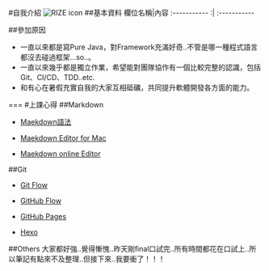 #自我介紹
![RIZE icon](https://goo.gl/RWOMZV)
##基本資料
欄位名稱|內容
:----------- :| :-----------


##參加原因

* 一直以來都是寫Pure Java，對Framework充滿好奇..不管是哪一種程式語言都沒去碰過框架...so..。
* 一直以來幾乎都是獨立作業，希望能對團隊協作有一個比較完整的認識，包括Git、CI/CD、TDD..etc.
* 和有心在暑假充實自我的大家互相砥礪，共同提升軟體開發各方面的能力。

===
#上課心得
##Markdown
* [Maekdown語法](http://markdown.tw/)

* [Maekdown Editor for Mac](http://markdown.tw/)
*  [Maekdown online Editor](http://dillinger.io/)

##Git
* [Git Flow](http://hellojs.readbook.tw/vcs/git/flow/)

* [GitHub Flow](http://hellojs.readbook.tw/vcs/git/githubflow/)

*  [GitHub Pages](https://pages.github.com/)

*  [Hexo](https://hexo.io/)

##Others
大家都好強..覺得慚愧..昨天剛final口試完..所有時間都花在口試上..所以筆記有點來不及整理..但接下來..我要衝了！！！